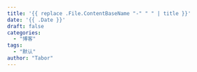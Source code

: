 ```yaml
---
title: '{{ replace .File.ContentBaseName "-" " " | title }}'
date: '{{ .Date }}'
draft: false
categories:
  - "博客"
tags:
  - "默认"
author: "Tabor"
---
```


